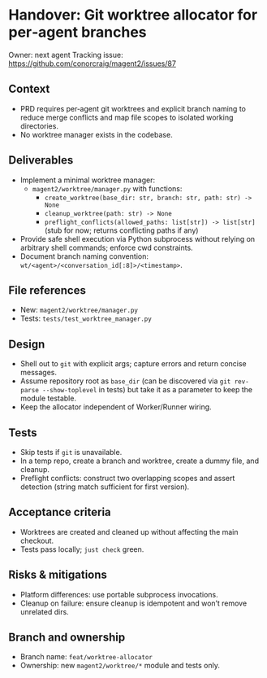 # Handover: Git worktree allocator for per‑agent branches

Owner: next agent
Tracking issue: https://github.com/conorcraig/magent2/issues/87

## Context

- PRD requires per‑agent git worktrees and explicit branch naming to reduce merge conflicts and map file scopes to isolated working directories.
- No worktree manager exists in the codebase.

## Deliverables

- Implement a minimal worktree manager:
  - `magent2/worktree/manager.py` with functions:
    - `create_worktree(base_dir: str, branch: str, path: str) -> None`
    - `cleanup_worktree(path: str) -> None`
    - `preflight_conflicts(allowed_paths: list[str]) -> list[str]` (stub for now; returns conflicting paths if any)
- Provide safe shell execution via Python subprocess without relying on arbitrary shell commands; enforce cwd constraints.
- Document branch naming convention: `wt/<agent>/<conversation_id[:8]>/<timestamp>`.

## File references

- New: `magent2/worktree/manager.py`
- Tests: `tests/test_worktree_manager.py`

## Design

- Shell out to `git` with explicit args; capture errors and return concise messages.
- Assume repository root as `base_dir` (can be discovered via `git rev-parse --show-toplevel` in tests) but take it as a parameter to keep the module testable.
- Keep the allocator independent of Worker/Runner wiring.

## Tests

- Skip tests if `git` is unavailable.
- In a temp repo, create a branch and worktree, create a dummy file, and cleanup.
- Preflight conflicts: construct two overlapping scopes and assert detection (string match sufficient for first version).

## Acceptance criteria

- Worktrees are created and cleaned up without affecting the main checkout.
- Tests pass locally; `just check` green.

## Risks & mitigations

- Platform differences: use portable subprocess invocations.
- Cleanup on failure: ensure cleanup is idempotent and won’t remove unrelated dirs.

## Branch and ownership

- Branch name: `feat/worktree-allocator`
- Ownership: new `magent2/worktree/*` module and tests only.